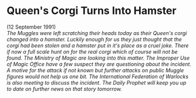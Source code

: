# Queen's Corgi Turns Into Hamster  
(12 September 1991)  
*The Muggles were left scratching their heads today as their Queen's corgi changed into a hamster. Luckily enough for us they just thought that the corgi had been stolen and a hamster put in it's place as a cruel joke. There if now a full scale hunt on for the real corgi which of course will not be found. The Ministry of Magic are looking into this matter. The Improper Use of Magic Office have a few suspect they are questioning about the incident. A motive for the attack if not known but further attacks on public Muggle figures would not help us one bit. The International Federation of Warlocks is also meeting to discuss the incident. The Daily Prophet will keep you up to date on further news on that story tomorrow.*  
  

